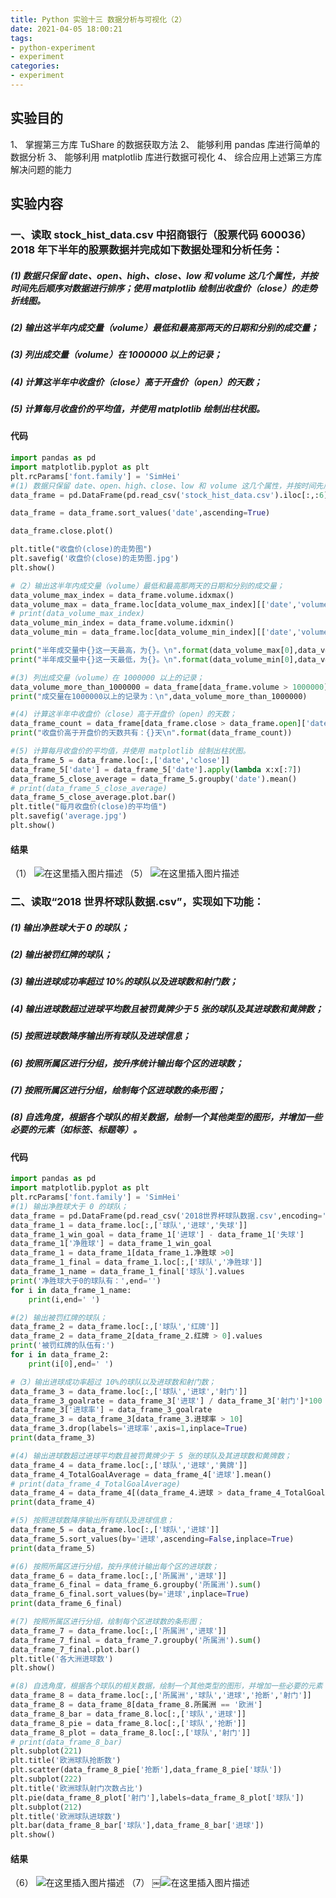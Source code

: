 ```yaml
---
title: Python 实验十三 数据分析与可视化（2）
date: 2021-04-05 18:00:21
tags:
- python-experiment
- experiment
categories:
- experiment
---
```


## 实验目的
1、 掌握第三方库 TuShare 的数据获取方法
2、 能够利用 pandas 库进行简单的数据分析
3、 能够利用 matplotlib 库进行数据可视化
4、 综合应用上述第三方库解决问题的能力
## 实验内容
### 一、读取 stock_hist_data.csv 中招商银行（股票代码 600036）2018 年下半年的股票数据并完成如下数据处理和分析任务：
##### (1) 数据只保留 date、open、high、close、low 和 volume 这几个属性，并按时间先后顺序对数据进行排序；使用 matplotlib 绘制出收盘价（close）的走势折线图。
##### (2) 输出这半年内成交量（volume）最低和最高那两天的日期和分别的成交量；
##### (3) 列出成交量（volume）在 1000000 以上的记录；
##### (4) 计算这半年中收盘价（close）高于开盘价（open）的天数；
##### (5) 计算每月收盘价的平均值，并使用 matplotlib 绘制出柱状图。
#### 代码

```python
import pandas as pd
import matplotlib.pyplot as plt
plt.rcParams['font.family'] = 'SimHei'
#(1) 数据只保留 date、open、high、close、low 和 volume 这几个属性，并按时间先后顺序对数据进行排序；使用 matplotlib 绘制出收盘价（close）的走势折线图。
data_frame = pd.DataFrame(pd.read_csv('stock_hist_data.csv').iloc[:,:6])

data_frame = data_frame.sort_values('date',ascending=True)

data_frame.close.plot()

plt.title("收盘价(close)的走势图")
plt.savefig('收盘价(close)的走势图.jpg')
plt.show()

#（2）输出这半年内成交量（volume）最低和最高那两天的日期和分别的成交量；
data_volume_max_index = data_frame.volume.idxmax()
data_volume_max = data_frame.loc[data_volume_max_index][['date','volume']].values
# print(data_volume_max_index)
data_volume_min_index = data_frame.volume.idxmin()
data_volume_min = data_frame.loc[data_volume_min_index][['date','volume']].values

print("半年成交量中{}这一天最高，为{}。\n".format(data_volume_max[0],data_volume_max[1]))
print("半年成交量中{}这一天最低，为{}。\n".format(data_volume_min[0],data_volume_min[1]))

#(3) 列出成交量（volume）在 1000000 以上的记录；
data_volume_more_than_1000000 = data_frame[data_frame.volume > 1000000]
print("成交量在1000000以上的记录为：\n",data_volume_more_than_1000000)

#(4) 计算这半年中收盘价（close）高于开盘价（open）的天数；
data_frame_count = data_frame[data_frame.close > data_frame.open]['date'].count()
print("收盘价高于开盘价的天数共有：{}天\n".format(data_frame_count))

#(5) 计算每月收盘价的平均值，并使用 matplotlib 绘制出柱状图。
data_frame_5 = data_frame.loc[:,['date','close']]
data_frame_5['date'] = data_frame_5['date'].apply(lambda x:x[:7])
data_frame_5_close_average = data_frame_5.groupby('date').mean()
# print(data_frame_5_close_average)
data_frame_5_close_average.plot.bar()
plt.title("每月收盘价(close)的平均值")
plt.savefig('average.jpg')
plt.show()
```
#### 结果
（1）
![在这里插入图片描述](https://img-blog.csdnimg.cn/20210112224752413.png?x-oss-process=image/watermark,type_ZmFuZ3poZW5naGVpdGk,shadow_10,text_aHR0cHM6Ly9ibG9nLmNzZG4ubmV0L3dlaXhpbl80Mzk0Nzk0Mw==,size_16,color_FFFFFF,t_70)
（5）
![在这里插入图片描述](https://img-blog.csdnimg.cn/20210112224835490.png?x-oss-process=image/watermark,type_ZmFuZ3poZW5naGVpdGk,shadow_10,text_aHR0cHM6Ly9ibG9nLmNzZG4ubmV0L3dlaXhpbl80Mzk0Nzk0Mw==,size_16,color_FFFFFF,t_70)
### 二、读取“2018 世界杯球队数据.csv”，实现如下功能：
##### (1) 输出净胜球大于 0 的球队；
##### (2) 输出被罚红牌的球队；
##### (3) 输出进球成功率超过 10%的球队以及进球数和射门数；
##### (4) 输出进球数超过进球平均数且被罚黄牌少于 5 张的球队及其进球数和黄牌数；
##### (5) 按照进球数降序输出所有球队及进球信息；
##### (6) 按照所属区进行分组，按升序统计输出每个区的进球数；
##### (7) 按照所属区进行分组，绘制每个区进球数的条形图；
##### (8) 自选角度，根据各个球队的相关数据，绘制一个其他类型的图形，并增加一些必要的元素（如标签、标题等）。
#### 代码

```python
import pandas as pd
import matplotlib.pyplot as plt
plt.rcParams['font.family'] = 'SimHei'
#(1) 输出净胜球大于 0 的球队；
data_frame = pd.DataFrame(pd.read_csv('2018世界杯球队数据.csv',encoding='gbk'))
data_frame_1 = data_frame.loc[:,['球队','进球','失球']]
data_frame_1_win_goal = data_frame_1['进球'] - data_frame_1['失球']
data_frame_1['净胜球'] = data_frame_1_win_goal
data_frame_1 = data_frame_1[data_frame_1.净胜球 >0]
data_frame_1_final = data_frame_1.loc[:,['球队','净胜球']]
data_frame_1_name = data_frame_1_final['球队'].values
print('净胜球大于0的球队有：',end='')
for i in data_frame_1_name:
    print(i,end=' ')

#(2) 输出被罚红牌的球队；
data_frame_2 = data_frame.loc[:,['球队','红牌']]
data_frame_2 = data_frame_2[data_frame_2.红牌 > 0].values
print('被罚红牌的队伍有:')
for i in data_frame_2:
    print(i[0],end=' ')

#（3）输出进球成功率超过 10%的球队以及进球数和射门数；
data_frame_3 = data_frame.loc[:,['球队','进球','射门']]
data_frame_3_goalrate = data_frame_3['进球'] / data_frame_3['射门']*100
data_frame_3['进球率'] = data_frame_3_goalrate
data_frame_3 = data_frame_3[data_frame_3.进球率 > 10]
data_frame_3.drop(labels='进球率',axis=1,inplace=True)
print(data_frame_3)

#(4) 输出进球数超过进球平均数且被罚黄牌少于 5 张的球队及其进球数和黄牌数；
data_frame_4 = data_frame.loc[:,['球队','进球','黄牌']]
data_frame_4_TotalGoalAverage = data_frame_4['进球'].mean()
# print(data_frame_4_TotalGoalAverage)
data_frame_4 = data_frame_4[(data_frame_4.进球 > data_frame_4_TotalGoalAverage) & (data_frame_4.黄牌 < 5)]
print(data_frame_4)

#(5) 按照进球数降序输出所有球队及进球信息；
data_frame_5 = data_frame.loc[:,['球队','进球']]
data_frame_5.sort_values(by='进球',ascending=False,inplace=True)
print(data_frame_5)

#(6) 按照所属区进行分组，按升序统计输出每个区的进球数；
data_frame_6 = data_frame.loc[:,['所属洲','进球']]
data_frame_6_final = data_frame_6.groupby('所属洲').sum()
data_frame_6_final.sort_values(by='进球',inplace=True)
print(data_frame_6_final)

#(7) 按照所属区进行分组，绘制每个区进球数的条形图；
data_frame_7 = data_frame.loc[:,['所属洲','进球']]
data_frame_7_final = data_frame_7.groupby('所属洲').sum()
data_frame_7_final.plot.bar()
plt.title('各大洲进球数')
plt.show()

#(8) 自选角度，根据各个球队的相关数据，绘制一个其他类型的图形，并增加一些必要的元素（如标签、标题等）。
data_frame_8 = data_frame.loc[:,['所属洲','球队','进球','抢断','射门']]
data_frame_8 = data_frame_8[data_frame_8.所属洲 == '欧洲']
data_frame_8_bar = data_frame_8.loc[:,['球队','进球']]
data_frame_8_pie = data_frame_8.loc[:,['球队','抢断']]
data_frame_8_plot = data_frame_8.loc[:,['球队','射门']]
# print(data_frame_8_bar)
plt.subplot(221)
plt.title('欧洲球队抢断数')
plt.scatter(data_frame_8_pie['抢断'],data_frame_8_pie['球队'])
plt.subplot(222)
plt.title('欧洲球队射门次数占比')
plt.pie(data_frame_8_plot['射门'],labels=data_frame_8_plot['球队'])
plt.subplot(212)
plt.title('欧洲球队进球数')
plt.bar(data_frame_8_bar['球队'],data_frame_8_bar['进球'])
plt.show()
```
#### 结果
（6）
![在这里插入图片描述](https://img-blog.csdnimg.cn/20210112230241943.png?x-oss-process=image/watermark,type_ZmFuZ3poZW5naGVpdGk,shadow_10,text_aHR0cHM6Ly9ibG9nLmNzZG4ubmV0L3dlaXhpbl80Mzk0Nzk0Mw==,size_16,color_FFFFFF,t_70)
（7）
￼![在这里插入图片描述](https://img-blog.csdnimg.cn/2021011223033649.png?x-oss-process=image/watermark,type_ZmFuZ3poZW5naGVpdGk,shadow_10,text_aHR0cHM6Ly9ibG9nLmNzZG4ubmV0L3dlaXhpbl80Mzk0Nzk0Mw==,size_16,color_FFFFFF,t_70)


